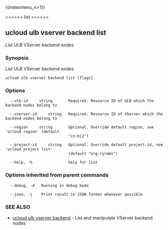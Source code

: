 {{indexmenu_n>1}}

====== list ======

## ucloud ulb vserver backend list

List ULB VServer backend nodes

### Synopsis

List ULB VServer backend nodes

```
ucloud ulb vserver backend list [flags]
```

### Options

```
  --ulb-id     string       Required. Resource ID of ULB which the backend nodes belong to 

  --vserver-id     string   Required. Resource ID of VServer which the backend nodes belong to 

  --region     string       Optional. Override default region, see 'ucloud region' (default
                            "cn-bj2") 

  --project-id     string   Optional. Override default project-id, see 'ucloud project list'
                            (default "org-ryrmms") 

  --help, -h                help for list 

```

### Options inherited from parent commands

```
  --debug, -d   Running in debug mode 

  --json, -j    Print result in JSON format whenever possible 

```

### SEE ALSO

* [ucloud ulb vserver backend](software/cli/cmd/ucloud/ulb/vserver/backend)	 - List and manipulate VServer backend nodes

